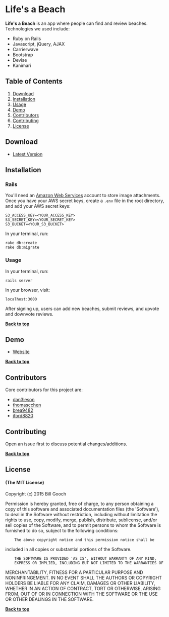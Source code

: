 # Life's a Beach

**Life's a Beach** is an app where people can find and review beaches. Technologies we used include:

- Ruby on Rails
- Javascript, jQuery, AJAX
- Carrierwave
- Bootstrap
- Devise
- Kanimari

## Table of Contents

1. [Download](#download)
1. [Installation](#installation)
1. [Usage](#usage)
1. [Demo](#demo)
1. [Contributors](#contributors)
1. [Contributing](#contributing)
1. [License](#license)

## Download

- [Latest Version](https://github.com/dan3lson/lifes_a_beach/archive/master.zip)

## Installation

### Rails

You'll need an [Amazon Web Services](https://portal.aws.amazon.com/gp/aws/developer/registration/index.html) account to store image attachments. Once you have your AWS secret keys, create a `.env` file in the root directory, and add your AWS secret keys:

```
S3_ACCESS_KEY=<YOUR_ACCESS_KEY>
S3_SECRET_KEY=<YOUR_SECRET_KEY>
S3_BUCKET=<YOUR_S3_BUCKET>
```

In your terminal, run:

```
rake db:create
rake db:migrate
```

### Usage

In your terminal, run:

```
rails server
```

In your browser, visit:

```
localhost:3000
```

After signing up, users can add new beaches, submit reviews, and upvote and downvote reviews.

**[Back to top](#table-of-contents)**

## Demo

- [Website](http://lifesabeach.herokuapp.com)

**[Back to top](#table-of-contents)**

## Contributors

Core contributors for this project are:
- [dan3leson](https://github.com/dan3lson)
- [thomascchen](https://github.com/thomascchen)
- [brea9482](https://github.com/brea9482)
- [jford8820](https://github.com/jford8820)

## Contributing

Open an issue first to discuss potential changes/additions.

**[Back to top](#table-of-contents)**

## License

#### (The MIT License)

Copyright (c) 2015 Bill Gooch

Permission is hereby granted, free of charge, to any person obtaining
a copy of this software and associated documentation files (the
'Software'), to deal in the Software without restriction, including
without limitation the rights to use, copy, modify, merge, publish,
        distribute, sublicense, and/or sell copies of the Software, and to
permit persons to whom the Software is furnished to do so, subject to
the following conditions:

        The above copyright notice and this permission notice shall be
included in all copies or substantial portions of the Software.

        THE SOFTWARE IS PROVIDED 'AS IS', WITHOUT WARRANTY OF ANY KIND,
        EXPRESS OR IMPLIED, INCLUDING BUT NOT LIMITED TO THE WARRANTIES OF
MERCHANTABILITY, FITNESS FOR A PARTICULAR PURPOSE AND NONINFRINGEMENT.
        IN NO EVENT SHALL THE AUTHORS OR COPYRIGHT HOLDERS BE LIABLE FOR ANY
CLAIM, DAMAGES OR OTHER LIABILITY, WHETHER IN AN ACTION OF CONTRACT,
        TORT OR OTHERWISE, ARISING FROM, OUT OF OR IN CONNECTION WITH THE
SOFTWARE OR THE USE OR OTHER DEALINGS IN THE SOFTWARE.

**[Back to top](#table-of-contents)**
